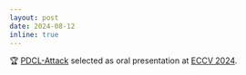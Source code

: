 ```yaml
---
layout: post
date: 2024-08-12
inline: true
---
```


:trophy: [PDCL-Attack](https://pdcl-attack.github.io/) selected as oral presentation at [ECCV 2024](https://eccv2024.ecva.net/).

